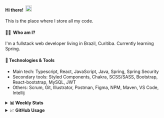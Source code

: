 #### Hi there!&nbsp;&nbsp;<img src="https://media.giphy.com/media/hvRJCLFzcasrR4ia7z/giphy.gif" width="20px">
This is the place where I store all my code.

#### 👨‍💻 &nbsp;Who am I?
I'm a fullstack web developer living in Brazil, Curitiba. Currently learning Spring.

#### 🔧&nbsp;Technologies & Tools
- Main tech: Typescript, React, JavaScript, Java, Spring, Spring Security </br>
- Secondary tools: Styled Components, Chakra, SCSS/SASS, Bootstrap, React-bootstrap, MySQL, JWT </br>
- Others: Scrum, Git, Illustrator, Postman, Figma, NPM, Maven, VS Code, Intellij </br> 


<details>
  <summary><b> 📊&nbsp;Weekly Stats</b></summary>
<!--START_SECTION:waka-->

```text
TypeScript       24 hrs 3 mins   █████████████▒░░░░░░░░░░░   52.91 %
Java             13 hrs 52 mins  ███████▓░░░░░░░░░░░░░░░░░   30.52 %
JavaScript       2 hrs 29 mins   █▒░░░░░░░░░░░░░░░░░░░░░░░   05.48 %
Text             1 hr 59 mins    █░░░░░░░░░░░░░░░░░░░░░░░░   04.39 %
XML              52 mins         ▒░░░░░░░░░░░░░░░░░░░░░░░░   01.93 %
Other            35 mins         ▒░░░░░░░░░░░░░░░░░░░░░░░░   01.32 %
```

<!--END_SECTION:waka-->
</details>

<details>
  <summary>&#x1f4c8;<b> GitHub Usage</b></summary>
  
[![Top Langs](https://github-readme-stats.vercel.app/api/top-langs/?username=gxlpes&&langs_count=9&layout=compact)](https://github.com/anuraghazra/github-readme-stats)

</details>
